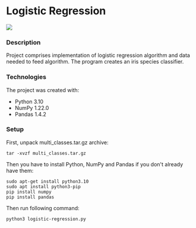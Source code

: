 # Logistic Regression
[![](https://skillicons.dev/icons?i=py)](https://skillicons.dev)

### Description
Project comprises implementation of logistic regression algorithm and data needed to feed algorithm.
The program creates an iris species classifier.

### Technologies
The project was created with:
- Python 3.10
- NumPy 1.22.0
- Pandas 1.4.2

### Setup
First, unpack multi_classes.tar.gz archive:
```
tar -xvzf multi_classes.tar.gz
```
Then you have to install Python, NumPy and Pandas if you don't already have them:
```
sudo apt-get install python3.10
sudo apt install python3-pip
pip install numpy
pip install pandas
```
Then run following command:
```
python3 logistic-regression.py
